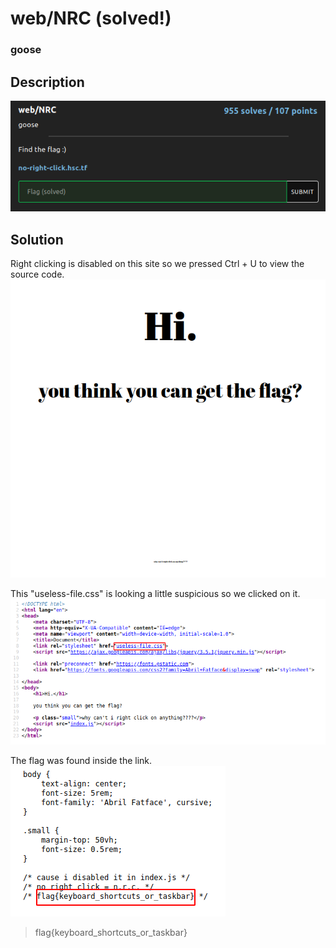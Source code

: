 # web/NRC (solved!)
### goose

## Description

<kbd>![Find the flag :)](https://github.com/T1nk3r3ll4/CTF-writeups/blob/main/HSCTF8/images/web-nrc-question.png)</kbd>

## Solution
Right clicking is disabled on this site so we pressed Ctrl + U to view the source code.
<kbd>![Solution: web/NRC](https://github.com/T1nk3r3ll4/CTF-writeups/blob/main/HSCTF8/images/web-nrc1.png)</kbd>

This "useless-file.css" is looking a little suspicious so we clicked on it.
<kbd>![Solution: web/NRC](https://github.com/T1nk3r3ll4/CTF-writeups/blob/main/HSCTF8/images/web-nrc2.png)</kbd>

The flag was found inside the link.
<kbd>![Solution: web/NRC](https://github.com/T1nk3r3ll4/CTF-writeups/blob/main/HSCTF8/images/web-nrc3.png)</kbd>
  
> flag{keyboard_shortcuts_or_taskbar}
